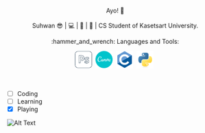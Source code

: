 <p align="center">
 Ayo! 👋
 <br/>
<br/>
 Suhwan 😎 | 💻 | 🏸 | 🎹 | CS Student of Kasetsart University.
</p>
<p align="center">
:hammer_and_wrench: Languages and Tools:
</p>
  
  <div align="center"> 
    <img src="https://github.com/devicons/devicon/blob/master/icons/photoshop/photoshop-line.svg" title ="photoshop" width="40" height = "40"/>&nbsp;
    <img src="https://github.com/devicons/devicon/blob/master/icons/canva/canva-original.svg" title ="canva" width="40" height = "40"/>&nbsp;
    <img src="https://github.com/devicons/devicon/blob/master/icons/c/c-original.svg" title ="c" width="40" height = "40"/>&nbsp;
    <img src="https://github.com/devicons/devicon/blob/master/icons/python/python-original.svg" title ="python" width="40" height = "40"/>&nbsp;
  </div>
<br/>
<br/>

  - [ ] Coding
  - [ ] Learning
  - [x] Playing

![Alt Text]([https://media.giphy.com/media/vFKqnCdLPNOKc/giphy.gif](https://giphy.com/gifs/applemusic-dance-dj-khaled-xUOrwmiItGBYVGzKCI)https://giphy.com/gifs/applemusic-dance-dj-khaled-xUOrwmiItGBYVGzKCI)
